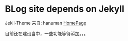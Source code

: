 # BLog site depends on Jekyll

Jekll-Theme 来自: hanuman [HomePage](https://github.com/samanyougarg/hanuman)

目前还在建设当中，一些功能等待添加。。。